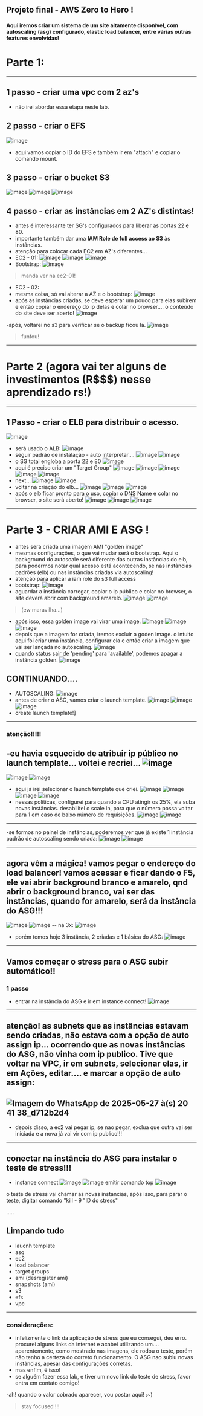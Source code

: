 ## Projeto final - AWS Zero to Hero !
#### Aqui iremos criar um sistema de um site altamente disponível, com autoscaling (asg) configurado, elastic load balancer, entre várias outras features envolvidas!


# Parte 1:
---
## 1 passo - criar uma vpc com 2 az's
- não irei abordar essa etapa neste lab.

## 2 passo - criar o EFS
![image](https://github.com/user-attachments/assets/f91545db-a952-48d7-a6a2-728c473db6d6)
- aqui vamos copiar o ID do EFS e também ir em "attach" e copiar o comando mount.

## 3 passo - criar o bucket S3
![image](https://github.com/user-attachments/assets/63af6997-e9d0-4633-a874-163290ea20a6)
![image](https://github.com/user-attachments/assets/cc574760-c8bd-400c-8ed5-72367b2e7d8c)
![image](https://github.com/user-attachments/assets/9cf0942f-c70f-4727-8710-4709fcc7e6e1)

## 4 passo - criar as instâncias em 2 AZ's distintas!
- antes é interessante ter SG's configurados para liberar as portas 22 e 80.
- importante também dar uma **IAM Role de full access ao S3** às instâncias.
- atenção para colocar cada EC2 em AZ's diferentes...
- EC2 - 01:
![image](https://github.com/user-attachments/assets/f1368592-f55b-46a8-b75f-dad22fdf0cf5)
![image](https://github.com/user-attachments/assets/4c6821fb-2fc7-413d-8e47-2485301646ac)
![image](https://github.com/user-attachments/assets/05566f61-581b-4bf0-b946-2cda597d5eba)
- Bootstrap:
![image](https://github.com/user-attachments/assets/7e282a7a-79c5-4337-a4be-21ed07fcb14f)
> manda ver na ec2-01!
- EC2 - 02:
- mesma coisa, só vai alterar a AZ e o bootstrap:
![image](https://github.com/user-attachments/assets/e7c3dfd2-54d0-43c4-a337-e98ccb01ad1a)
- após as instâncias criadas, se deve esperar um pouco para elas subirem e então copiar o endereço do ip delas e colar no browser.... o conteúdo do site deve ser aberto!
![image](https://github.com/user-attachments/assets/8bb87025-eb1f-4a24-9fa3-505642181d9d)

 -após, voltarei no s3 para verificar se o backup ficou lá.
 ![image](https://github.com/user-attachments/assets/48836a80-a3b0-4d6e-87d2-0460ddd79b70)
 
> funfou!
----

# Parte 2 (agora vai ter alguns de investimentos (R$$$) nesse aprendizado rs!)
---

## 1 Passo - criar o ELB para distribuir o acesso.
![image](https://github.com/user-attachments/assets/0148a94f-4803-4eb2-bf76-6a4d39a3283a)
- será usado o ALB:
![image](https://github.com/user-attachments/assets/50270a46-ef4f-467a-b4a0-2b0602ae00e1)
- seguir padrão de instalação - auto interpretar....
![image](https://github.com/user-attachments/assets/939d3c70-4cf5-4bf7-9fab-1cceb6b7d716)
![image](https://github.com/user-attachments/assets/aaf3e88c-e925-45d9-93c9-1bc7640305cd)
- o SG total engloba a porta 22 e 80
![image](https://github.com/user-attachments/assets/d94f4d6b-0f2f-4714-9ba3-60fb45fcf556)
- aqui é preciso criar um "Target Group"
![image](https://github.com/user-attachments/assets/69cdb4bb-4393-4921-8b7e-8e25cea0b003)
![image](https://github.com/user-attachments/assets/1a828511-e2ca-4d1c-b3d6-e049523eff63)
![image](https://github.com/user-attachments/assets/c713e278-522e-480a-93d3-d68963848e83)
![image](https://github.com/user-attachments/assets/e8bbd152-2d86-48d3-8d7f-56531ee3adfc)
![image](https://github.com/user-attachments/assets/14d44156-b1fa-484c-933d-8755d993bfaf)
- next...
![image](https://github.com/user-attachments/assets/f0bdb9da-6bc1-45d7-b8aa-7501e5dff080)
![image](https://github.com/user-attachments/assets/c2aac6ac-5957-4a76-b38b-80de14df65a6)
- voltar na criação do elb...
![image](https://github.com/user-attachments/assets/4a58ac4e-0267-4003-8ca8-9ec6ed246abf)
![image](https://github.com/user-attachments/assets/d6081325-6975-4e11-a1dc-f1db2a7c1a59)
![image](https://github.com/user-attachments/assets/2e600aca-edc5-445e-a7d9-346f4554029b)
- após o elb ficar pronto para o uso, copiar o DNS Name e colar no browser, o site será aberto!
![image](https://github.com/user-attachments/assets/48c3a202-6c88-4423-9185-01cf41bddc48)
![image](https://github.com/user-attachments/assets/978ff93f-2d4d-46a6-b4d9-0fecde8d70e2)
![image](https://github.com/user-attachments/assets/a0c59e85-38c2-4295-ab4a-b2f3707772d3)
---

# Parte 3 - CRIAR AMI E ASG !
- antes será criada uma imagem AMI "golden image"
- mesmas configurações, o que vai mudar será o bootstrap. Aqui o background do autoscale será diferente das outras instâncias do elb, para podermos notar qual acesso está acontecendo, se nas instâncias padrões (elb) ou nas instâncias criadas via autoscaling!
- atenção para aplicar a iam role do s3 full access
- bootstrap:
![image](https://github.com/user-attachments/assets/fb4d8afe-814d-4e9f-a7bf-eb616e6b4714)
- aguardar a instância carregar, copiar o ip público e colar no browser, o site deverá abrir com background amarelo.
![image](https://github.com/user-attachments/assets/3d574351-e0ef-4e26-9e2e-4b602e7dd436)
![image](https://github.com/user-attachments/assets/c6067af3-c3a9-4cd5-aece-1c5b436e4f5c)
> (ew maravilha...)
- após isso, essa golden image vai virar uma image.
![image](https://github.com/user-attachments/assets/9b93468f-8725-4adc-b391-2e63deb4671f)
![image](https://github.com/user-attachments/assets/29476a17-b6a1-4f4f-abeb-8b6777aad388)
![image](https://github.com/user-attachments/assets/c1995944-52cb-4a1a-977c-4d11dc081bd5)
- depois que a imagem for criada, iremos excluir a goden image. o intuito aqui foi criar uma instância, configurar ela e então criar a imagem que vai ser lançada no autoscaling.
![image](https://github.com/user-attachments/assets/4fe2910c-0bd1-4394-b05b-af17522b3d96)
- quando status sair de 'pending' para 'available', podemos apagar a instância golden.
![image](https://github.com/user-attachments/assets/60ac9801-1697-4d3b-a288-0f844373a921)

## CONTINUANDO....
- AUTOSCALING:
![image](https://github.com/user-attachments/assets/741a2dd4-9875-44c8-a6da-620d36650d85)
- antes de criar o ASG, vamos criar o launch template.
![image](https://github.com/user-attachments/assets/328ddfc1-a467-4f0a-908d-2fe90c4a54a8)
![image](https://github.com/user-attachments/assets/e97bca9f-29fc-4ec2-b650-a38e56cd5b57)
![image](https://github.com/user-attachments/assets/5c8f433a-d273-45d3-9f16-8e04eced073d)
- create launch template!]
----
### atenção!!!!!
-eu havia esquecido de atribuir ip público no launch template... voltei e recriei...
![image](https://github.com/user-attachments/assets/c5d23522-9778-45d6-853d-2113b263db42)
---
![image](https://github.com/user-attachments/assets/eef97222-dca4-4f34-95c8-f70e2e3211b0)
![image](https://github.com/user-attachments/assets/c74a75ae-f9ef-426f-96a9-fecd76612658)
- aqui ja irei selecionar o launch template que criei.
![image](https://github.com/user-attachments/assets/90d97d8a-a036-4718-9985-2c34773afa52)
![image](https://github.com/user-attachments/assets/2e903a73-61ef-4ef6-b9a2-faa579bbe903)
![image](https://github.com/user-attachments/assets/07ddf2e7-2d9a-43f1-b178-35be879ae218)
![image](https://github.com/user-attachments/assets/d1d9545a-71a5-4515-8fc5-b2c7d3bf9111)
- nessas políticas, configurei para quando a CPU atingir os 25%, ela suba novas instâncias. desabilitei o scale in, para que o número possa voltar para 1 em caso de baixo número de requisições.
![image](https://github.com/user-attachments/assets/dbb70857-91dc-40aa-ab6f-9717591ae7eb)
![image](https://github.com/user-attachments/assets/0ac8d27f-3ddc-4cb7-b55d-0ddb08a2017a)

---

-se formos no painel de instâncias, poderemos ver que já existe 1 instância padrão de autoscaling sendo criada:
![image](https://github.com/user-attachments/assets/43ce887f-2339-487e-8739-bcdcc8bbe58a)
![image](https://github.com/user-attachments/assets/064110e5-73d3-48f2-9de2-c67fe9289145)

---
## agora vêm a mágica! vamos pegar o endereço do load balancer! vamos acessar e ficar dando o F5, ele vai abrir background branco e amarelo, qnd abrir o background branco, vai ser das instâncias, quando for amarelo, será da instância do ASG!!!
![image](https://github.com/user-attachments/assets/7b93f660-ab50-43ab-aec9-eceeeff5c815)
![image](https://github.com/user-attachments/assets/fe1860f3-283a-4696-bfa2-f72c189b4cea)
-- na 3x:
![image](https://github.com/user-attachments/assets/8b10d7ae-672f-424c-93ba-f9a0ff8690d1)
- porém temos hoje 3 instância, 2 criadas e 1 básica do ASG:
![image](https://github.com/user-attachments/assets/356372b8-2907-4e46-917b-ab7f540503ad)

---
## Vamos começar o stress para o ASG subir automático!!

### 1 passo 
- entrar na instância do ASG e ir em instance connect!
![image](https://github.com/user-attachments/assets/01a0f6c9-d081-4d62-a629-4d51d5f84c90)
---

## atenção! as subnets que as instâncias estavam sendo criadas, não estava com a opção de auto assign ip... ocorrendo que as novas instâncias do ASG, não vinha com ip publico. Tive que voltar na VPC, ir em subnets, selecionar elas, ir em Ações, editar.... e marcar a opção de auto assign:
![Imagem do WhatsApp de 2025-05-27 à(s) 20 41 38_d712b2d4](https://github.com/user-attachments/assets/11cbdf7e-46a0-4850-b9fc-8c60efeacee4)
----

- depois disso, a ec2 vai pegar ip, se nao pegar, exclua que outra vai ser iniciada e a nova já vai vir com ip publico!!!

- ----

## conectar na instância do ASG para instalar o teste de stress!!!
- instance connect
![image](https://github.com/user-attachments/assets/08779fb9-6dc3-46a3-86f1-3fb5c2d06cfb)
![image](https://github.com/user-attachments/assets/1b1f689f-e891-460a-9412-49e6dad24a6e)
emitir comando top
![image](https://github.com/user-attachments/assets/2751cc76-d5c8-4c84-8bae-aec44ab2577f)

o teste de stress vai chamar as novas instancias, após isso, para parar o teste, digitar comando "kill - 9 "ID do stress"

.....


## Limpando tudo
- laucnh template
- asg
- ec2
- load balancer
- target groups
- ami (desregister ami)
- snapshots (ami)
- s3
- efs
- vpc

----

### considerações:
- infelizmente o link da aplicação de stress que eu consegui, deu erro. procurei alguns links da internet e acabei utilizando um.... aparentemente, como mostrado nas imagens, ele rodou o teste, porém não tenho a certeza do correto funcionamento. O ASG nao subiu novas instâncias, apesar das configurações corretas.
- mas enfim, é isso!
- se alguém fazer essa lab, e tiver um novo link do teste de stress, favor entra em contato comigo!

-ah! quando o valor cobrado aparecer, vou postar aqui! :~)


> stay focused !!!









 





 






























